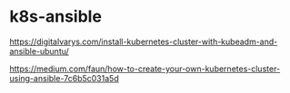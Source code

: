 # k8s-ansible

https://digitalvarys.com/install-kubernetes-cluster-with-kubeadm-and-ansible-ubuntu/

https://medium.com/faun/how-to-create-your-own-kubernetes-cluster-using-ansible-7c6b5c031a5d
